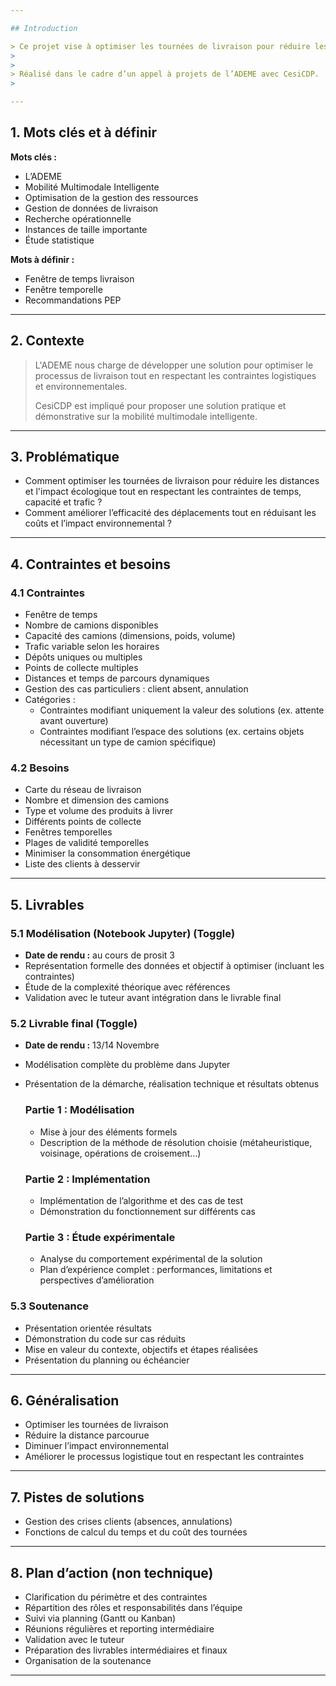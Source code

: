 ```yaml
---

## Introduction

> Ce projet vise à optimiser les tournées de livraison pour réduire les distances parcourues et l’impact environnemental.
> 
> 
> Réalisé dans le cadre d’un appel à projets de l’ADEME avec CesiCDP.
> 

---
```


## 1. Mots clés et à définir

**Mots clés :**

<aside>

- L’ADEME
- Mobilité Multimodale Intelligente
- Optimisation de la gestion des ressources
- Gestion de données de livraison
- Recherche opérationnelle
- Instances de taille importante
- Étude statistique
</aside>

**Mots à définir :**

<aside>

- Fenêtre de temps livraison
- Fenêtre temporelle
- Recommandations PEP
</aside>

---

## 2. Contexte

> L'ADEME nous charge de développer une solution pour optimiser le processus de livraison tout en respectant les contraintes logistiques et environnementales.
> 
> 
> CesiCDP est impliqué pour proposer une solution pratique et démonstrative sur la mobilité multimodale intelligente.
> 

---

## 3. Problématique

<aside>

- Comment optimiser les tournées de livraison pour réduire les distances et l'impact écologique tout en respectant les contraintes de temps, capacité et trafic ?
- Comment améliorer l’efficacité des déplacements tout en réduisant les coûts et l’impact environnemental ?
</aside>

---

## 4. Contraintes et besoins

### 4.1 Contraintes

<aside>

- Fenêtre de temps
- Nombre de camions disponibles
- Capacité des camions (dimensions, poids, volume)
- Trafic variable selon les horaires
- Dépôts uniques ou multiples
- Points de collecte multiples
- Distances et temps de parcours dynamiques
- Gestion des cas particuliers : client absent, annulation
- Catégories :
    - Contraintes modifiant uniquement la valeur des solutions (ex. attente avant ouverture)
    - Contraintes modifiant l’espace des solutions (ex. certains objets nécessitant un type de camion spécifique)
</aside>

### 4.2 Besoins

<aside>

- Carte du réseau de livraison
- Nombre et dimension des camions
- Type et volume des produits à livrer
- Différents points de collecte
- Fenêtres temporelles
- Plages de validité temporelles
- Minimiser la consommation énergétique
- Liste des clients à desservir
</aside>

---

## 5. Livrables

### 5.1 Modélisation (Notebook Jupyter) (Toggle)

<aside>

- **Date de rendu :** au cours de prosit 3
- Représentation formelle des données et objectif à optimiser (incluant les contraintes)
- Étude de la complexité théorique avec références
- Validation avec le tuteur avant intégration dans le livrable final
</aside>

### 5.2 Livrable final (Toggle)

<aside>

- **Date de rendu :** 13/14 Novembre
- Modélisation complète du problème dans Jupyter
- Présentation de la démarche, réalisation technique et résultats obtenus
    
    ### Partie 1 : Modélisation
    
    - Mise à jour des éléments formels
    - Description de la méthode de résolution choisie (métaheuristique, voisinage, opérations de croisement…)
    
    ### Partie 2 : Implémentation
    
    - Implémentation de l’algorithme et des cas de test
    - Démonstration du fonctionnement sur différents cas
    
    ### Partie 3 : Étude expérimentale
    
    - Analyse du comportement expérimental de la solution
    - Plan d’expérience complet : performances, limitations et perspectives d’amélioration
</aside>

### 5.3 Soutenance

<aside>

- Présentation orientée résultats
- Démonstration du code sur cas réduits
- Mise en valeur du contexte, objectifs et étapes réalisées
- Présentation du planning ou échéancier
</aside>

---

## 6. Généralisation

<aside>

- Optimiser les tournées de livraison
- Réduire la distance parcourue
- Diminuer l’impact environnemental
- Améliorer le processus logistique tout en respectant les contraintes
</aside>

---

## 7. Pistes de solutions

<aside>

- Gestion des crises clients (absences, annulations)
- Fonctions de calcul du temps et du coût des tournées
</aside>

---

## 8. Plan d’action (non technique)

<aside>

- Clarification du périmètre et des contraintes
- Répartition des rôles et responsabilités dans l’équipe
- Suivi via planning (Gantt ou Kanban)
- Réunions régulières et reporting intermédiaire
- Validation avec le tuteur
- Préparation des livrables intermédiaires et finaux
- Organisation de la soutenance
</aside>

---